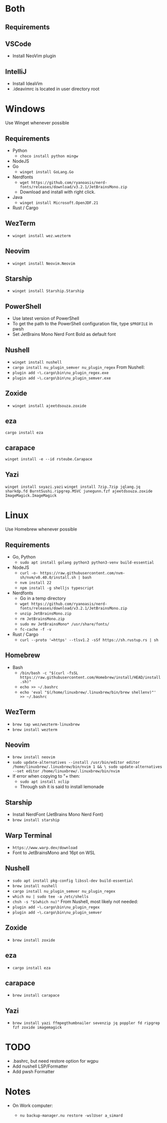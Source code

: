 # Both

## Requirements

## VSCode

- Install NeoVim plugin

## IntelliJ

- Install IdeaVim
- .ideavimrc is located in user directory root

# Windows

Use Winget whenever possible

## Requirements

- Python
  - `choco install python mingw`
- NodeJS
- Go
  - `winget install GoLang.Go`
- Nerdfonts
  - `wget https://github.com/ryanoasis/nerd-fonts/releases/download/v3.2.1/JetBrainsMono.zip`
  - Download and install with right click.
- Java
  - `winget install Microsoft.OpenJDF.21`
- Rust / Cargo

## WezTerm

- `winget install wez.wezterm`

## Neovim

- `winget install Neovim.Neovim`

## Starship

- `winget install Starship.Starship`

## PowerShell

- Use latest version of PowerShell
- To get the path to the PowerShell configuration file, type `$PROFILE` in pwsh
- Set JetBrains Mono Nerd Font Bold as default font

## Nushell

- `winget install nushell`
- `cargo install nu_plugin_semver nu_plugin_regex`
  From Nushell:
- `plugin add ~\.cargo\bin\nu_plugin_regex.exe`
- `plugin add ~\.cargo\bin\nu_plugin_semver.exe`

## Zoxide

- `winget install ajeetdsouza.zoxide`

## eza

`cargo install eza`

## carapace

`winget install -e --id rsteube.Carapace`

## Yazi

`winget install sxyazi.yazi`
`winget install 7zip.7zip jqlang.jq sharkdp.fd BurntSushi.ripgrep.MSVC junegunn.fzf ajeetdsouza.zoxide ImageMagick.ImageMagick`

# Linux

Use Homebrew whenever possible

## Requirements

- Go, Python
  - `sudo apt install golang python3 python3-venv build-essential`
- NodeJS
  - `curl -o- https://raw.githubusercontent.com/nvm-sh/nvm/v0.40.0/install.sh | bash`
  - `nvm install 22`
  - `npm install -g shelljs typescript`
- Nerdfonts
  - Go in a temp directory
  - `wget https://github.com/ryanoasis/nerd-fonts/releases/download/v3.2.1/JetBrainsMono.zip`
  - `unzip JetBrainsMono.zip`
  - `rm JetBrainsMono.zip`
  - `sudo mv JetBrainsMono* /usr/share/fonts/`
  - `fc-cache -f -v`
- Rust / Cargo
  - `curl --proto '=https' --tlsv1.2 -sSf https://sh.rustup.rs | sh`

## Homebrew

- Bash
  - `/bin/bash -c "$(curl -fsSL https://raw.githubusercontent.com/Homebrew/install/HEAD/install.sh)"`
  - `echo >> ~/.bashrc`
  - `echo 'eval "$(/home/linuxbrew/.linuxbrew/bin/brew shellenv)"' >> ~/.bashrc`

## WezTerm

- `brew tap wez/wezterm-linuxbrew`
- `brew install wezterm`

## Neovim

- `brew install neovim`
- `sudo update-alternatives --install /usr/bin/editor editor /home/linuxbrew/.linuxbrew/bin/nvim 1 && \
sudo update-alternatives --set editor /home/linuxbrew/.linuxbrew/bin/nvim`
- If error when copying to "+ then:
  - `sudo apt install xclip`
  - Through ssh it is said to install lemonade

## Starship

- Install NerdFont (JetBrains Mono Nerd Font)
- `brew install starship`

## Warp Terminal

- `https://www.warp.dev/download`
- Font to JetBrainsMono and 16pt on WSL

## Nushell

- `sudo apt install pkg-config libssl-dev build-essential`
- `brew install nushell`
- `cargo install nu_plugin_semver nu_plugin_regex`
- `which nu | sudo tee -a /etc/shells`
- `chsh -s "$(which nu)"`
  From Nushell, most likely not needed:
- `plugin add ~\.cargo\bin\nu_plugin_regex`
- `plugin add ~\.cargo\bin\nu_plugin_semver`

## Zoxide

- `brew install zoxide`

## eza

- `cargo install eza`

## carapace

- `brew install carapace`

## Yazi

- `brew install yazi ffmpegthumbnailer sevenzip jq poppler fd ripgrep fzf zoxide imagemagick`

# TODO

- .bashrc, but need restore option for wgpu
- Add nushell LSP/Formatter
- Add pwsh Formatter

# Notes

- On Work computer:

  - `nu backup-manager.nu restore -wslUser a_simard`
